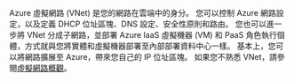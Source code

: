 Azure 虛擬網路 (VNet) 是您的網路在雲端中的身分。 您可以控制 Azure 網路設定，以及定義 DHCP 位址區塊、DNS 設定、安全性原則和路由。 您也可以進一步將 VNet 分成子網路，並部署 Azure IaaS 虛擬機器 (VM) 和 PaaS 角色執行個體，方式就與您將實體和虛擬機器部署至內部部署資料中心一樣。 基本上，您可以將網路擴展至 Azure，帶來您自己的 IP 位址區塊。 如果您不熟悉 VNet，請參閱[虛擬網路概觀](../articles/virtual-network/virtual-networks-overview.md)。

